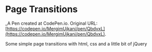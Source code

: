 # Page Transitions
 _A Pen created at CodePen.io. Original URL: [https://codepen.io/MergimUjkani/pen/QbdvxL](https://codepen.io/MergimUjkani/pen/QbdvxL).

 Some simple page transitions with html, css and a little bit of jQuery